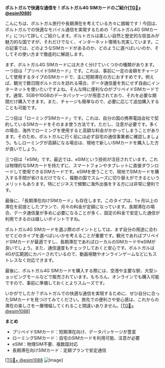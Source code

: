 **ポルトガルで快適な通信を！ポルトガル4G SIMカードのご紹介[[TG💪+ @esim1088](https://t.me/s/esim1088)]**

こんにちは、ポルトガル旅行や長期滞在を考えている方々に朗報です！今回は、ポルトガルでの快適なモバイル通信を実現するための「ポルトガル4G SIMカード」について詳しくご紹介します。ポルトガルは美しい自然と歴史的な街並みが魅力的な国ですが、それだけでなく、インターネット環境も充実しています。この記事では、どのようなSIMカードがあるのか、どのように選べばいいのか、そしてその使い方まで徹底的に解説します。

まず、ポルトガル4G SIMカードには大きく分けていくつかの種類があります。一つ目は「プリペイドSIMカード」です。これは、事前に一定の金額をチャージして使用するタイプのSIMカードで、主に短期滞在の方におすすめです。例えば、観光で数日間ポルトガルを訪れる場合、データ通信量を気にせず自由にインターネットを使いたいですよね。そんな時に便利なのがプリペイドSIMカードです。通常、5GBや10GBのデータパッケージが用意されており、それを必要な期間だけ購入できます。また、チャージも簡単なので、必要に応じて追加購入することも可能です。

二つ目は「ローミングSIMカード」です。これは、自分の国の携帯電話会社で契約しているSIMカードをそのまま使う方法です。ただし、注意が必要です。多くの場合、海外でローミングを使用すると高額な料金がかかってしまうことがあります。そのため、ポルトガルに行く前には必ず自宅の通信事業者に確認しましょう。もしローミングが高額になる場合は、現地で新しいSIMカードを購入した方が良いでしょう。

三つ目は「eSIM」です。最近では、eSIMという技術が注目されています。これは物理的なSIMカードを持たずに、スマートフォンやタブレットに直接ダウンロードして使用できるSIMカードです。eSIMを使うことで、現地でSIMカードを購入する手間が省けるだけでなく、複数の国でスムーズに切り替えができるというメリットもあります。特にビジネスで頻繁に海外出張をする方には非常に便利です。

最後に、「長期滞在向けSIMカード」も存在します。このタイプは、1ヶ月以上の滞在を前提としたプランで、月々の料金が定額になっています。長期滞在の場合、データ通信量が多めに必要になることが多く、固定の料金で安定した通信が利用できるのは嬉しいポイントですね。

ポルトガル4G SIMカードを選ぶ際のポイントとしては、まず自分の用途に合わせてどのタイプを選べばいいかを考えることが重要です。観光であればプリペイドSIMカードが最適ですし、長期滞在であればローカルのSIMカードやeSIMが良いでしょう。また、通信速度もチェックしておくと安心です。ポルトガルは4Gが広範囲にカバーされているので、動画視聴やオンラインゲームなどにもストレスなく対応できます。

最後に、ポルトガル4G SIMカードを購入する際には、空港や主要な駅、大型ショッピングモールなどで販売されています。もちろん、オンラインでも購入可能ですので、事前に準備しておくとよりスムーズです。

いかがでしたか？ポルトガルでの快適な通信を実現するために、ぜひ自分に合ったSIMカードを見つけてみてください。旅先での便利さや安心感は、これからの滞在の楽しさを一層増幅してくれること間違いありません。[[TG💪+ @esim1088](https://t.me/s/esim1088)]

**まとめ**
- プリペイドSIMカード：短期滞在向け、データパッケージが豊富
- ローミングSIMカード：自宅のSIMカードを利用可能、注意が必要
- eSIM：物理SIM不要、複数国対応
- 長期滞在向けSIMカード：定額プランで安定通信

[[TG💪+ @esim1088](https://t.me/s/esim1088) ![Image](https://i.postimg.cc/Y0z9fWf4/image.png)]